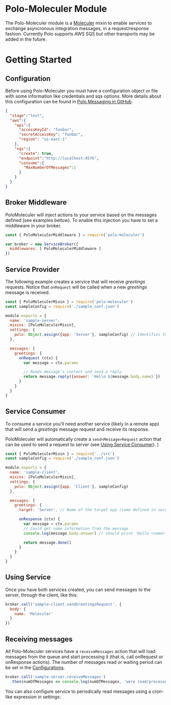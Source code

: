 # Polo-Moleculer Module

The Polo-Moleculer module is a [Moleculer](https://github.com/moleculerjs/moleculer) mixin to enable services to exchange asyncronous integration messages, in a request/response fashion. Currently Polo supports AWS SQS but other transports may be added in the future.

# Getting Started

## Configuration
Before using Polo-Moleculer you must have a configuration object or file with some information like credentials and sqs options. More details about this configuration can be found in [Polo Messaging in GitHub](https://github.com/dev-hunterco/polo-nodejs).

```json
{
  "stage":"test",
  "aws":{
    "api":{
      "accessKeyId": "foobar",
      "secretAccessKey": "foobar",
      "region": "us-east-1"
    },
    "sqs":{
      "create": true,
      "endpoint":"http://localhost:4576",
      "consume":{
        "MaxNumberOfMessages":1
      }             
    }
  }
}
```

## Broker Middleware

PoloMoleculer will inject actions to your service based on the messages defined (see examples bellow). To enable this injection you have to set a middleware in your broker.

```javascript
const { PoloMoleculerMiddleware } = require('polo-moleculer')

var broker = new ServiceBroker({
  middlewares: [ PoloMoleculerMiddleware ]
})
```

## Service Provider

The following example creates a service that will receive _greetings_ requests. Notice that `onRequest` will be called when a new _greetings_ message is received.

```javascript
const { PoloMoleculerMixin } = require('polo-moleculer')
const sampleConfig = require('./sample_conf.json')

module.exports = {
  name: 'sample-server',
  mixins: [PoloMoleculerMixin],
  settings: {
    polo: Object.assign({app: 'Server'}, sampleConfig) // Identifies this app/service
  },

  messages: {
    greetings: {
      onRequest (ctx) {
        var message = ctx.params

        // Reads message's content and send a reply
        return message.reply({answer: `Hello ${message.body.name}`})
      }
    }
  }
}
```

## Service Consumer

To consume a service you'll need another service (likely in a remote app) that will send a _greetings_ message request and receive its response.

PoloMoleculer will automatically create a `send<Message>Request` action that can be used to send a request to server (see [Using Service Consumer](#using-service-consumer)).
)

```javascript
const { PoloMoleculerMixin } = require('../src')
const sampleConfig = require('./sample_conf.json')

module.exports = {
  name: 'sample-client',
  mixins: [PoloMoleculerMixin],
  settings: {
    polo: Object.assign({app: 'Client'}, sampleConfig)
  },

  messages: {
    greetings: {
      target: 'Server', // Name of the target app (same defined in server's settings)

      onResponse (ctx) {
        var message = ctx.params
        // Could get some information from the message
        console.log(message.body.answer) // should print 'Hello <name>'

        return message.done()
      }
    }
  }
}
```

## Using Service 

Once you have both services created, you can send messages to the server, through the client, like this:

```javascript
broker.call('sample-client.sendGreetingsRequest', {
  body: {
    name: 'Moleculer'
  }
})
```

## Receiving messages

All Polo-Moleculer services have a `receiveMessages` action that will load messages from the queue and start processing it (that is, call on<Message>Request or on<Message>Response actions). The number of messages read or waiting period can be set in the [Configurations](#configuration).

```javascript
broker.call('sample-server.receiveMessages')
  .then(numOfMessages => console.log(numOfMessages, 'were read/processed'))
```

You can also configure service to periodically read messages using a cron-like expression in settings:

```javascript
```